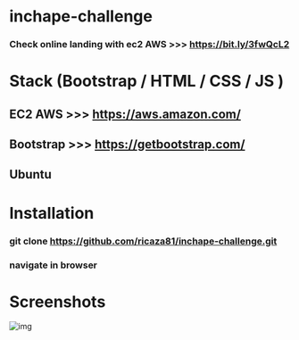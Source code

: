 # inchape-challenge

### Check online landing with ec2 AWS >>> https://bit.ly/3fwQcL2

# Stack (Bootstrap / HTML / CSS / JS )
## EC2 AWS >>> https://aws.amazon.com/
## Bootstrap >>> https://getbootstrap.com/
## Ubuntu

# Installation
### git clone https://github.com/ricaza81/inchape-challenge.git
### navigate in browser

# Screenshots
![img](https://github.com/ricaza81/inchape-challenge/raw/master/screenshot-1.gif)